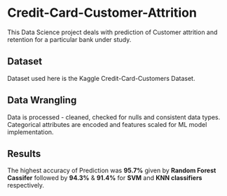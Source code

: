 # Credit-Card-Customer-Attrition
This Data Science project deals with prediction of Customer attrition and retention for a particular bank under study.
## Dataset
Dataset used here is the Kaggle Credit-Card-Customers Dataset.
## Data Wrangling
Data is processed - cleaned, checked for nulls and consistent data types. Categorical attributes are encoded and features scaled for ML model implementation.
## Results
The highest accuracy of Prediction was **95.7%** given by **Random Forest Cassifer** followed by **94.3%** & **91.4%** for **SVM** and **KNN classifiers** respectively.
